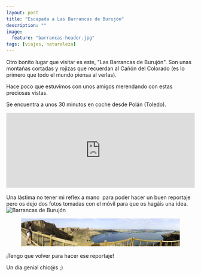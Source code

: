 ```yaml
---
layout: post
title: "Escapada a Las Barrancas de Burujón"
description: ""
image:
  feature: "barrancas-header.jpg"
tags: [viajes, naturaleza]
---
```


Otro bonito lugar que visitar es este, "Las Barrancas de Burujón". Son unas montañas cortadas y rojizas que recuerdan al Cañón del Colorado (es lo primero que todo el mundo piensa al verlas).

Hace poco que estuvimos con unos amigos merendando con estas preciosas vistas.

Se encuentra a unos 30 minutos en coche desde Polán (Toledo).

<iframe style="border: 0;" src="https://www.google.com/maps/embed?pb=!1m14!1m8!1m3!1d48995.301687638355!2d-4.2885629!3d39.8696154!3m2!1i1024!2i768!4f13.1!3m3!1m2!1s0x0%3A0x337197f9122c75b9!2sBarrancas+de+Buruj%C3%B3n!5e0!3m2!1ses!2ses!4v1441100925813" width="100%" height="200" frameborder="0" allowfullscreen="allowfullscreen"></iframe>

Una lástima no tener mi reflex a mano  para poder hacer un buen reportaje pero os dejo dos fotos tomadas con el móvil para que os hagáis una idea.<img class="aligncenter wp-image-389 size-medium" src="http://www.mcarmenraflo.com/wp-content/uploads/2015/09/IMG_20150829_200413_1-300x225.jpg" alt="Barrancas de Burujón" width="300" height="225" />

<figure>
	<img src="/images/barrancas.jpg" alt="">
</figure>

¡Tengo que volver para hacer ese reportaje!

Un día genial chic@s ;)
